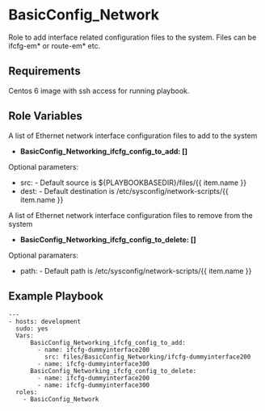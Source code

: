 BasicConfig_Network
=========

Role to add interface related configuration files to the system. Files can be ifcfg-em* or route-em* etc.

Requirements
------------
Centos 6 image with ssh access for running playbook. 

Role Variables
--------------

A list of Ethernet network interface configuration files to add to the system

- **BasicConfig_Networking_ifcfg_config_to_add: []**
    
Optional parameters:

- src: - Default source is ${PLAYBOOKBASEDIR}/files/{{ item.name }}
- dest: - Default destination is /etc/sysconfig/network-scripts/{{ item.name }}


 
A list of Ethernet network interface configuration files to remove from the system

- **BasicConfig_Networking_ifcfg_config_to_delete: []**

Optional paramaters:
- path: - Default path is /etc/sysconfig/network-scripts/{{ item.name }} 


Example Playbook
----------------

```
---
- hosts: development
  sudo: yes
  Vars:
      BasicConfig_Networking_ifcfg_config_to_add:
        - name: ifcfg-dummyinterface200
          src: files/BasicConfig_Networking/ifcfg-dummyinterface200
        - name: ifcfg-dummyinterface300
      BasicConfig_Networking_ifcfg_config_to_delete:
        - name: ifcfg-dummyinterface200
        - name: ifcfg-dummyinterface300
  roles:
    - BasicConfig_Network
```


